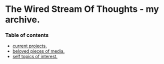 # The Wired Stream Of Thoughts - my archive.
### Table of contents
- [current projects.](./projects.md)
- [beloved pieces of media.](./belovedmedia.md)
- [self topics of interest.](.selfinterest.md)

